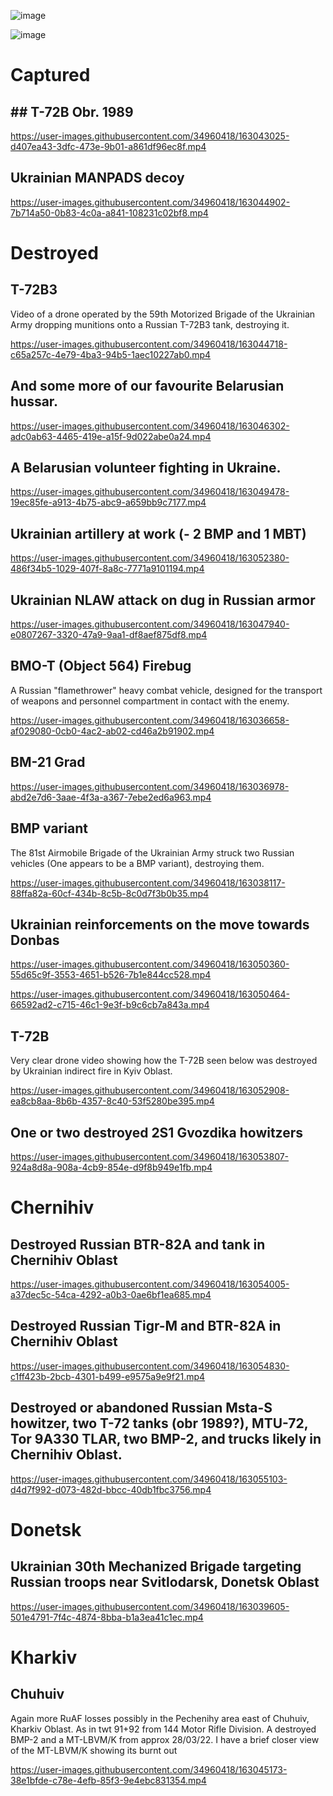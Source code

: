 ![image](https://user-images.githubusercontent.com/34960418/163048575-bac1aa55-c627-4b40-a151-4d6197508dad.png)

![image](https://user-images.githubusercontent.com/34960418/163051604-1b0bda7a-8f16-43e5-ab6a-0063dfc83673.png)



# Captured

## ## T-72B Obr. 1989

https://user-images.githubusercontent.com/34960418/163043025-d407ea43-3dfc-473e-9b01-a861df96ec8f.mp4


## Ukrainian MANPADS decoy

https://user-images.githubusercontent.com/34960418/163044902-7b714a50-0b83-4c0a-a841-108231c02bf8.mp4


# Destroyed

## T-72B3

Video of a drone operated by the 59th Motorized Brigade of the Ukrainian Army dropping munitions onto a Russian T-72B3 tank, destroying it.

https://user-images.githubusercontent.com/34960418/163044718-c65a257c-4e79-4ba3-94b5-1aec10227ab0.mp4


## And some more of our favourite Belarusian hussar.

https://user-images.githubusercontent.com/34960418/163046302-adc0ab63-4465-419e-a15f-9d022abe0a24.mp4


## A Belarusian volunteer fighting in Ukraine.

https://user-images.githubusercontent.com/34960418/163049478-19ec85fe-a913-4b75-abc9-a659bb9c7177.mp4


## Ukrainian artillery at work (- 2 BMP and 1 MBT)

https://user-images.githubusercontent.com/34960418/163052380-486f34b5-1029-407f-8a8c-7771a9101194.mp4


## Ukrainian NLAW attack on dug in Russian armor

https://user-images.githubusercontent.com/34960418/163047940-e0807267-3320-47a9-9aa1-df8aef875df8.mp4


## BMO-T (Object 564) Firebug

A Russian "flamethrower" heavy combat vehicle, designed for the transport of weapons and personnel compartment in contact with the enemy.

https://user-images.githubusercontent.com/34960418/163036658-af029080-0cb0-4ac2-ab02-cd46a2b91902.mp4


## BM-21 Grad

https://user-images.githubusercontent.com/34960418/163036978-abd2e7d6-3aae-4f3a-a367-7ebe2ed6a963.mp4


## BMP variant

The 81st Airmobile Brigade of the Ukrainian Army struck two Russian vehicles (One appears to be a BMP variant), destroying them.

https://user-images.githubusercontent.com/34960418/163038117-88ffa82a-60cf-434b-8c5b-8c0d7f3b0b35.mp4


## Ukrainian reinforcements on the move towards Donbas

https://user-images.githubusercontent.com/34960418/163050360-55d65c9f-3553-4651-b526-7b1e844cc528.mp4

https://user-images.githubusercontent.com/34960418/163050464-66592ad2-c715-46c1-9e3f-b9c6cb7a843a.mp4


## T-72B

Very clear drone video showing how the T-72B seen below was destroyed by Ukrainian indirect fire in Kyiv Oblast.

https://user-images.githubusercontent.com/34960418/163052908-ea8cb8aa-8b6b-4357-8c40-53f5280be395.mp4


## One or two destroyed 2S1 Gvozdika howitzers

https://user-images.githubusercontent.com/34960418/163053807-924a8d8a-908a-4cb9-854e-d9f8b949e1fb.mp4


# Chernihiv

## Destroyed Russian BTR-82A and tank in Chernihiv Oblast

https://user-images.githubusercontent.com/34960418/163054005-a37dec5c-54ca-4292-a0b3-0ae6bf1ea685.mp4


## Destroyed Russian Tigr-M and BTR-82A in Chernihiv Oblast

https://user-images.githubusercontent.com/34960418/163054830-c1ff423b-2bcb-4301-b499-e9575a9e9f21.mp4


## Destroyed or abandoned Russian Msta-S howitzer, two T-72 tanks (obr 1989?), MTU-72, Tor 9A330 TLAR, two BMP-2, and trucks likely in Chernihiv Oblast.

https://user-images.githubusercontent.com/34960418/163055103-d4d7f992-d073-482d-bbcc-40db1fbc3756.mp4







# Donetsk

## Ukrainian 30th Mechanized Brigade targeting Russian troops near Svitlodarsk, Donetsk Oblast

https://user-images.githubusercontent.com/34960418/163039605-501e4791-7f4c-4874-8bba-b1a3ea41c1ec.mp4


# Kharkiv

## Chuhuiv

Again more RuAF losses possibly in the Pechenihy area east of Chuhuiv, Kharkiv Oblast. As in twt 91+92 from 144 Motor Rifle Division. A destroyed BMP-2 and a MT-LBVM/K from approx 28/03/22. I have a brief closer view of the MT-LBVM/K showing its burnt out 

https://user-images.githubusercontent.com/34960418/163045173-38e1bfde-c78e-4efb-85f3-9e4ebc831354.mp4



